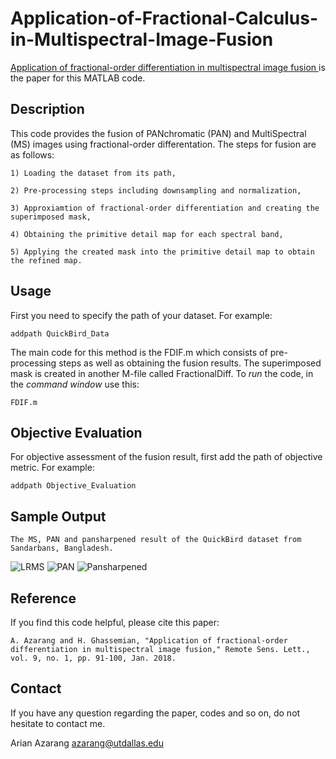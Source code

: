 # Application-of-Fractional-Calculus-in-Multispectral-Image-Fusion

[Application of fractional-order differentiation in multispectral image fusion
](https://www.tandfonline.com/doi/abs/10.1080/2150704X.2017.1395963) is the paper for this MATLAB code.


Description
----------
This code provides the fusion of PANchromatic (PAN) and MultiSpectral (MS) images using fractional-order differentation. The steps for fusion are as follows: 

    1) Loading the dataset from its path,
    
    2) Pre-processing steps including downsampling and normalization,
    
    3) Approxiamtion of fractional-order differentiation and creating the superimposed mask,
    
    4) Obtaining the primitive detail map for each spectral band,
        
    5) Applying the created mask into the primitive detail map to obtain the refined map.


Usage
------------
First you need to specify the path of your dataset.
For example:

    addpath QuickBird_Data
    
The main code for this method is the FDIF.m which consists of pre-processing steps as well as obtaining the fusion results. The superimposed mask is created in another M-file called FractionalDiff. 
To _run_ the code, in the _command window_ use this: 

    FDIF.m

Objective Evaluation
----------
For objective assessment of the fusion result, first add the path of objective metric. For example: 

    addpath Objective_Evaluation

Sample Output
-----------
    
    The MS, PAN and pansharpened result of the QuickBird dataset from Sandarbans, Bangladesh. 

![LRMS](https://user-images.githubusercontent.com/48659018/56171542-5284ec00-5fab-11e9-93fb-a973ba1e8014.png)
![PAN](https://user-images.githubusercontent.com/48659018/56171559-603a7180-5fab-11e9-8626-c1103ca22e6d.png)
![Pansharpened](https://user-images.githubusercontent.com/48659018/56179713-5b39ea00-5fcc-11e9-96ca-56f1a3eb16f5.png)


Reference
--------
If you find this code helpful, please cite this paper: 

    A. Azarang and H. Ghassemian, "Application of fractional-order differentiation in multispectral image fusion," Remote Sens. Lett., vol. 9, no. 1, pp. 91-100, Jan. 2018.

Contact
--------
If you have any question regarding the paper, codes and so on, do not hesitate to contact me. 

Arian Azarang  azarang@utdallas.edu
